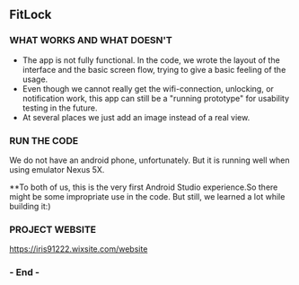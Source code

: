 ## FitLock

### WHAT WORKS AND WHAT DOESN'T
- The app is not fully functional. In the code, we wrote the layout of the interface and the basic screen flow, trying to give a basic feeling of the usage.
- Even though we cannot really get the wifi-connection, unlocking, or notification work, this app can still be a "running prototype" for usability testing in the future.
- At several places we just add an image instead of a real view.


### RUN THE CODE
We do not have an android phone, unfortunately. But it is running well when using emulator Nexus 5X.

**To both of us, this is the very first Android Studio experience.So there might be some impropriate use in the code. But still, we learned a lot while building it:)


### PROJECT WEBSITE
 https://iris91222.wixsite.com/website



### - End -
